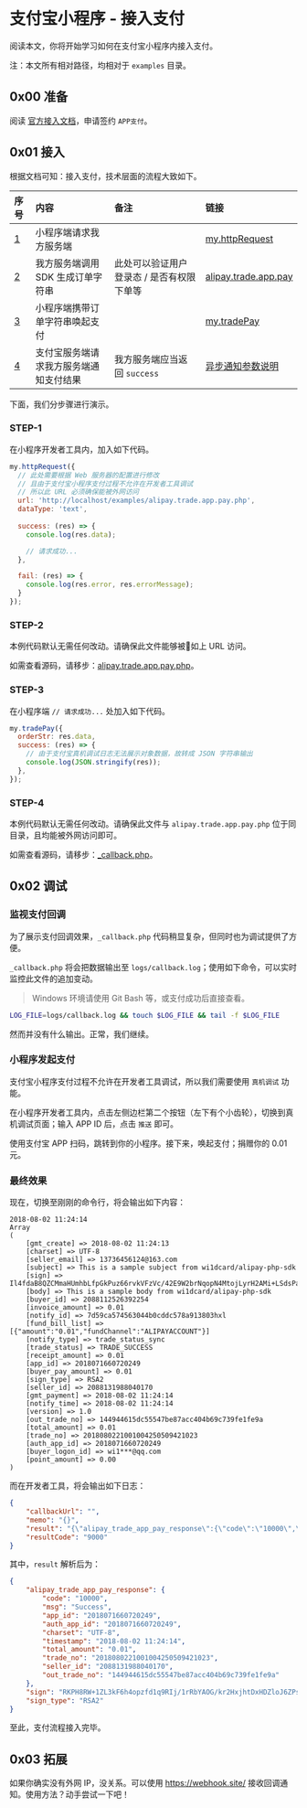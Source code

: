 # 支付宝小程序 - 接入支付

阅读本文，你将开始学习如何在支付宝小程序内接入支付。

注：本文所有相对路径，均相对于 `examples` 目录。

## 0x00 准备

阅读 [官方接入文档](https://docs.alipay.com/mini/introduce/tradepay)，申请签约 `APP支付`。

## 0x01 接入

根据文档可知：接入支付，技术层面的流程大致如下。

| 序号       | 内容                                   | 备注                                      | 链接                                                             |
|:-----------|:---------------------------------------|:------------------------------------------|:-----------------------------------------------------------------|
| [1](#0x01) | 小程序端请求我方服务端                 |                                           | [my.httpRequest](https://docs.alipay.com/mini/api/network)       |
| [2](#0x02) | 我方服务端调用 SDK 生成订单字符串      | 此处可以验证用户登录态 / 是否有权限下单等 | [alipay.trade.app.pay](https://docs.open.alipay.com/204/105465/) |
| [3](#0x03) | 小程序端携带订单字符串唤起支付         |                                           | [my.tradePay](https://docs.alipay.com/mini/api/openapi-pay)      |
| [4](#0x04) | 支付宝服务端请求我方服务端通知支付结果 | 我方服务端应当返回 `success`              | [异步通知参数说明](https://docs.open.alipay.com/204/105301/)     |

下面，我们分步骤进行演示。

### STEP-1

在小程序开发者工具内，加入如下代码。

```js
my.httpRequest({
  // 此处需要根据 Web 服务器的配置进行修改
  // 且由于支付宝小程序支付过程不允许在开发者工具调试
  // 所以此 URL 必须确保能被外网访问
  url: 'http://localhost/examples/alipay.trade.app.pay.php',
  dataType: 'text',
  
  success: (res) => {
    console.log(res.data);

    // 请求成功...
  },

  fail: (res) => {
    console.log(res.error, res.errorMessage);
  }
});
```

### STEP-2

本例代码默认无需任何改动。请确保此文件能够被如上 URL 访问。

如需查看源码，请移步：[alipay.trade.app.pay.php](alipay.trade.app.pay.php)。

### STEP-3

在小程序端 `// 请求成功...` 处加入如下代码。

```js
my.tradePay({
  orderStr: res.data,
  success: (res) => {
    // 由于支付宝真机调试日志无法展示对象数据，故转成 JSON 字符串输出
    console.log(JSON.stringify(res));
  },
});
```

### STEP-4

本例代码默认无需任何改动。请确保此文件与 `alipay.trade.app.pay.php` 位于同目录，且均能被外网访问即可。

如需查看源码，请移步：[_callback.php](_callback.php)。

## 0x02 调试

### 监视支付回调

为了展示支付回调效果，`_callback.php` 代码稍显复杂，但同时也为调试提供了方便。

`_callback.php` 将会把数据输出至 `logs/callback.log`；使用如下命令，可以实时监控此文件的追加变动。

> Windows 环境请使用 Git Bash 等，或支付成功后直接查看。

```bash
LOG_FILE=logs/callback.log && touch $LOG_FILE && tail -f $LOG_FILE
```

然而并没有什么输出。正常，我们继续。

### 小程序发起支付

支付宝小程序支付过程不允许在开发者工具调试，所以我们需要使用 `真机调试` 功能。

在小程序开发者工具内，点击左侧边栏第二个按钮（左下有个小齿轮），切换到真机调试页面；输入 APP ID 后，点击 `推送` 即可。

使用支付宝 APP 扫码，跳转到你的小程序。接下来，唤起支付；捐赠你的 0.01 元。

### 最终效果

现在，切换至刚刚的命令行，将会输出如下内容：

```
2018-08-02 11:24:14
Array
(
    [gmt_create] => 2018-08-02 11:24:13
    [charset] => UTF-8
    [seller_email] => 13736456124@163.com
    [subject] => This is a sample subject from wi1dcard/alipay-php-sdk
    [sign] => Il4fdaB8QZCMmaHUmhbLfpGkPuz66rvkVFzVc/42E9W2brNqopN4MtojLyrH2AMi+LSdsPaWVItn6mI1MDjevgvZ0hXInfh3mx/U8P7D6RQVjunIBCMWrWPDuu52AJBPput/tCckijc7O7BdG3Yovf1f1z5MhH3puCvEyS5rvWVPl/EcrhJdcW77ngPVHmGP2LO8WPdO0zgsEOLiy+eiXZXyLmjKqUsRBM5wRlJkJZudW75NeJMkprZvdSQEMT2PHAJkXAgfmw1HEQHbK22NGVDsIjzip74GaHy+EDSZ/Vk8XyNGKNfzI26PZHrvX2783Y2S8sgdzwDF1d9VI+W4Gw==
    [body] => This is a sample body from wi1dcard/alipay-php-sdk
    [buyer_id] => 2088112526392254
    [invoice_amount] => 0.01
    [notify_id] => 7d59ca574563044b0cddc578a913803hxl
    [fund_bill_list] => [{"amount":"0.01","fundChannel":"ALIPAYACCOUNT"}]
    [notify_type] => trade_status_sync
    [trade_status] => TRADE_SUCCESS
    [receipt_amount] => 0.01
    [app_id] => 2018071660720249
    [buyer_pay_amount] => 0.01
    [sign_type] => RSA2
    [seller_id] => 2088131988040170
    [gmt_payment] => 2018-08-02 11:24:14
    [notify_time] => 2018-08-02 11:24:14
    [version] => 1.0
    [out_trade_no] => 144944615dc55547be87acc404b69c739fe1fe9a
    [total_amount] => 0.01
    [trade_no] => 2018080221001004250509421023
    [auth_app_id] => 2018071660720249
    [buyer_logon_id] => wi1***@qq.com
    [point_amount] => 0.00
)
```

而在开发者工具，将会输出如下日志：

```json
{
	"callbackUrl": "",
	"memo": "{}",
	"result": "{\"alipay_trade_app_pay_response\":{\"code\":\"10000\",\"msg\":\"Success\",\"app_id\":\"2018071660720249\",\"auth_app_id\":\"2018071660720249\",\"charset\":\"UTF-8\",\"timestamp\":\"2018-08-02 11:24:14\",\"total_amount\":\"0.01\",\"trade_no\":\"2018080221001004250509421023\",\"seller_id\":\"2088131988040170\",\"out_trade_no\":\"144944615dc55547be87acc404b69c739fe1fe9a\"},\"sign\":\"RKPH8RW+1ZL3kF6h4opzfd1q9RIj/1rRbYAOG/kr2HxjhtDxHDZloJ6ZPsvWHLtZC9CylZ4c7f/z+2l/EhKVhLDQ3YkTdS5fPeaXB7zvV5c40lJ0ou8a5dNKEWFgxEFGnJyjApQ63Uc7+mHgafIc9xmXmn45Ou+3L2hM3qjy7ajBzBqT1cQVG/+NEcPdUNWFNB96XPDTK7xn5CcGQHO4bMpXiuIYTECFIJP1UAqNL/lBIZsEF921CdwUaUZUElgaSN2lYjRemFeofVXWyIRUDPXrRDjb8V+D7EbEV8v3oNRBP8hQSSt5rMqzYClUHxoxJXpeRnvEE1wjDJxIAvmw0A==\",\"sign_type\":\"RSA2\"}",
	"resultCode": "9000"
}
```

其中，`result` 解析后为：

```json
{
	"alipay_trade_app_pay_response": {
		"code": "10000",
		"msg": "Success",
		"app_id": "2018071660720249",
		"auth_app_id": "2018071660720249",
		"charset": "UTF-8",
		"timestamp": "2018-08-02 11:24:14",
		"total_amount": "0.01",
		"trade_no": "2018080221001004250509421023",
		"seller_id": "2088131988040170",
		"out_trade_no": "144944615dc55547be87acc404b69c739fe1fe9a"
	},
	"sign": "RKPH8RW+1ZL3kF6h4opzfd1q9RIj/1rRbYAOG/kr2HxjhtDxHDZloJ6ZPsvWHLtZC9CylZ4c7f/z+2l/EhKVhLDQ3YkTdS5fPeaXB7zvV5c40lJ0ou8a5dNKEWFgxEFGnJyjApQ63Uc7+mHgafIc9xmXmn45Ou+3L2hM3qjy7ajBzBqT1cQVG/+NEcPdUNWFNB96XPDTK7xn5CcGQHO4bMpXiuIYTECFIJP1UAqNL/lBIZsEF921CdwUaUZUElgaSN2lYjRemFeofVXWyIRUDPXrRDjb8V+D7EbEV8v3oNRBP8hQSSt5rMqzYClUHxoxJXpeRnvEE1wjDJxIAvmw0A==",
	"sign_type": "RSA2"
}
```

至此，支付流程接入完毕。

## 0x03 拓展

如果你确实没有外网 IP，没关系。可以使用 <https://webhook.site/> 接收回调通知。使用方法？动手尝试一下吧！